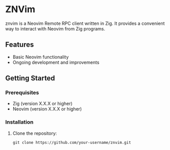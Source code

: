 # ZNVim

znvim is a Neovim Remote RPC client written in Zig. It provides a convenient way to interact with Neovim from Zig programs.

## Features

- Basic Neovim functionality
- Ongoing development and improvements

## Getting Started

### Prerequisites

- Zig (version X.X.X or higher)
- Neovim (version X.X.X or higher)

### Installation

1. Clone the repository:

   ```shell
   git clone https://github.com/your-username/znvim.git
